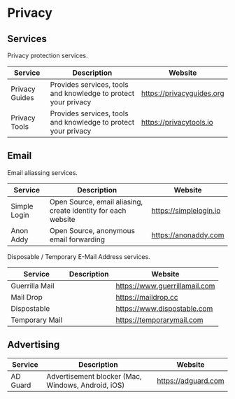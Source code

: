 # Privacy

## Services

Privacy protection services.

| Service        | Description                                                    | Website                   |
| -------------- | -------------------------------------------------------------- | ------------------------- |
| Privacy Guides | Provides services, tools and knowledge to protect your privacy | https://privacyguides.org |
| Privacy Tools  | Provides services, tools and knowledge to protect your privacy | https://privacytools.io   |

## Email

Email aliassing services.

| Service      | Description                                                   | Website                |
| ------------ | ------------------------------------------------------------- | ---------------------- |
| Simple Login | Open Source, email aliasing, create identity for each website | https://simplelogin.io |
| Anon Addy    | Open Source, anonymous email forwarding                       | https://anonaddy.com   |

Disposable / Temporary E-Mail Address services.

| Service        | Description          | Website                       |
| -------------- | -------------------- | ----------------------------- |
| Guerrilla Mail |                      | https://www.guerrillamail.com |
| Mail Drop      |                      | https://maildrop.cc           |
| Dispostable    |                      | https://www.dispostable.com   |
| Temporary Mail |                      | https://temporarymail.com     |

## Advertising

| Service  | Description                                        | Website             |
| -------- | -------------------------------------------------- | ------------------- |
| AD Guard | Advertisement blocker (Mac, Windows, Android, iOS) | https://adguard.com |
